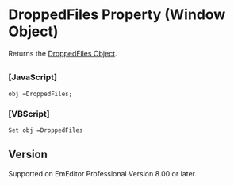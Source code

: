 # DroppedFiles Property (Window Object)

Returns the [DroppedFiles Object](../dropped_files/index).

## 

### \[JavaScript\]

```
obj =DroppedFiles;
```

### \[VBScript\]

```
Set obj =DroppedFiles
```

## Version

Supported on EmEditor Professional Version 8.00 or later.
